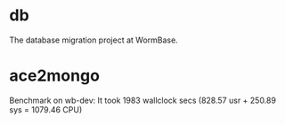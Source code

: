 db
==

The database migration project at WormBase.

ace2mongo
====
Benchmark on wb-dev:
It took 1983 wallclock secs (828.57 usr + 250.89 sys = 1079.46 CPU)